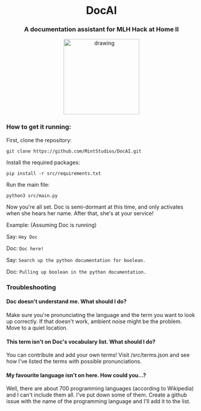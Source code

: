 <h1 align="center">DocAI</h1>
<h3 align="center">A documentation assistant for MLH Hack at Home II</h3>
<p align="center">
<img src="https://user-images.githubusercontent.com/54677274/116788609-92c34400-aa78-11eb-93e3-e49d4aae68f4.png" alt="drawing" align="center" width="200" height="200"/>
</p>

### How to get it running:

First, clone the repository:

`git clone https://github.com/MintStudios/DocAI.git`

Install the required packages:

`pip install -r src/requirements.txt`

Run the main file:

`python3 src/main.py`

Now you're all set. Doc is semi-dormant at this time, and only activates when she hears her name. After that, she's at your service!

Example:
(Assuming Doc is running)

Say: `Hey Doc`

Doc: `Doc here!`

Say: `Search up the python documentation for boolean.`

Doc: `Pulling up boolean in the python documentation.`

### Troubleshooting
#### Doc doesn't understand me. What should I do?
Make sure you're pronunciating the language and the term you want to look up correctly. If that doesn't work, ambient noise might be the problem. Move to a quiet location.

#### This term isn't on Doc's vocabulary list. What should I do?
You can contribute and add your own terms! Visit /src/terms.json and see how I've listed the terms with possible pronunciations.

#### My favourite language isn't on here. How could you...?
Well, there are about 700 programming languages (according to Wikipedia) and I can't include them all. I've put down some of them. Create a github issue with the name of the programming language and I'll add it to the list.
